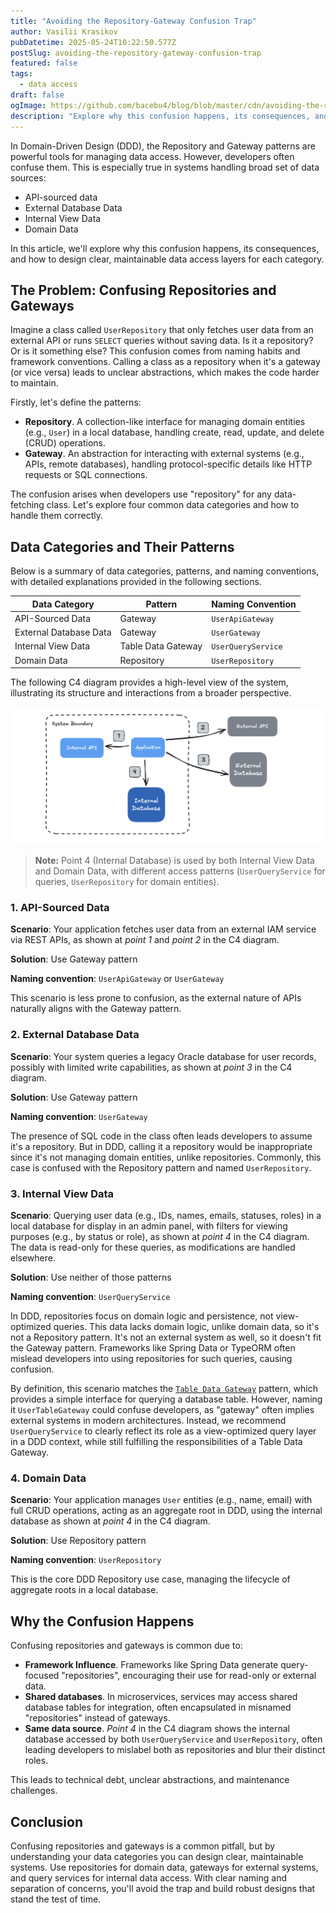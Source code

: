 ```yaml
---
title: "Avoiding the Repository-Gateway Confusion Trap"
author: Vasilii Krasikov
pubDatetime: 2025-05-24T10:22:50.577Z
postSlug: avoiding-the-repository-gateway-confusion-trap
featured: false
tags:
  - data access
draft: false
ogImage: https://github.com/bacebu4/blog/blob/master/cdn/avoiding-the-repository-gateway-confusion-trap?raw=true
description: "Explore why this confusion happens, its consequences, and how to design clear, maintainable data access layers for each category."
---
```


In Domain-Driven Design (DDD), the Repository and Gateway patterns are powerful tools for managing data access. However, developers often confuse them. This is especially true in systems handling broad set of data sources:

- API-sourced data
- External Database Data
- Internal View Data
- Domain Data

In this article, we'll explore why this confusion happens, its consequences, and how to design clear, maintainable data access layers for each category.

## The Problem: Confusing Repositories and Gateways

Imagine a class called `UserRepository` that only fetches user data from an external API or runs `SELECT` queries without saving data. Is it a repository? Or is it something else? This confusion comes from naming habits and framework conventions. Calling a class as a repository when it's a gateway (or vice versa) leads to unclear abstractions, which makes the code harder to maintain.

Firstly, let's define the patterns:

- **Repository**. A collection-like interface for managing domain entities (e.g., `User`) in a local database, handling create, read, update, and delete (CRUD) operations.
- **Gateway**. An abstraction for interacting with external systems (e.g., APIs, remote databases), handling protocol-specific details like HTTP requests or SQL connections.

The confusion arises when developers use "repository" for any data-fetching class. Let's explore four common data categories and how to handle them correctly.

## Data Categories and Their Patterns

Below is a summary of data categories, patterns, and naming conventions, with detailed explanations provided in the following sections.

| Data Category          | Pattern            | Naming Convention  |
| ---------------------- | ------------------ | ------------------ |
| API-Sourced Data       | Gateway            | `UserApiGateway`   |
| External Database Data | Gateway            | `UserGateway`      |
| Internal View Data     | Table Data Gateway | `UserQueryService` |
| Domain Data            | Repository         | `UserRepository`   |

The following C4 diagram provides a high-level view of the system, illustrating its structure and interactions from a broader perspective.

![C4 Context Diagram for Data Sources](https://github.com/bacebu4/blog/blob/master/cdn/avoiding-the-repository-gateway-confusion-trap-1.png?raw=true)

> **Note:** Point 4 (Internal Database) is used by both Internal View Data and Domain Data, with different access patterns (`UserQueryService` for queries, `UserRepository` for domain entities).

### 1. API-Sourced Data

**Scenario**: Your application fetches user data from an external IAM service via REST APIs, as shown at _point 1_ and _point 2_ in the C4 diagram.

**Solution**: Use Gateway pattern

**Naming convention**: `UserApiGateway` or `UserGateway`

This scenario is less prone to confusion, as the external nature of APIs naturally aligns with the Gateway pattern.

### 2. External Database Data

**Scenario**: Your system queries a legacy Oracle database for user records, possibly with limited write capabilities, as shown at _point 3_ in the C4 diagram.

**Solution**: Use Gateway pattern

**Naming convention**: `UserGateway`

The presence of SQL code in the class often leads developers to assume it's a repository. But in DDD, calling it a repository would be inappropriate since it's not managing domain entities, unlike repositories. Commonly, this case is confused with the Repository pattern and named `UserRepository`.

### 3. Internal View Data

**Scenario**: Querying user data (e.g., IDs, names, emails, statuses, roles) in a local database for display in an admin panel, with filters for viewing purposes (e.g., by status or role), as shown at _point 4_ in the C4 diagram. The data is read-only for these queries, as modifications are handled elsewhere.

**Solution**: Use neither of those patterns

**Naming convention**: `UserQueryService`

In DDD, repositories focus on domain logic and persistence, not view-optimized queries. This data lacks domain logic, unlike domain data, so it's not a Repository pattern. It's not an external system as well, so it doesn't fit the Gateway pattern. Frameworks like Spring Data or TypeORM often mislead developers into using repositories for such queries, causing confusion.

By definition, this scenario matches the [`Table Data Gateway`](/posts/data-source-architectural-patterns-categorized) pattern, which provides a simple interface for querying a database table. However, naming it `UserTableGateway` could confuse developers, as "gateway" often implies external systems in modern architectures. Instead, we recommend `UserQueryService` to clearly reflect its role as a view-optimized query layer in a DDD context, while still fulfilling the responsibilities of a Table Data Gateway.

### 4. Domain Data

**Scenario**: Your application manages `User` entities (e.g., name, email) with full CRUD operations, acting as an aggregate root in DDD, using the internal database as shown at _point 4_ in the C4 diagram.

**Solution**: Use Repository pattern

**Naming convention**: `UserRepository`

This is the core DDD Repository use case, managing the lifecycle of aggregate roots in a local database.

## Why the Confusion Happens

Confusing repositories and gateways is common due to:

- **Framework Influence**. Frameworks like Spring Data generate query-focused "repositories", encouraging their use for read-only or external data.
- **Shared databases**. In microservices, services may access shared database tables for integration, often encapsulated in misnamed "repositories" instead of gateways.
- **Same data source**. _Point 4_ in the C4 diagram shows the internal database accessed by both `UserQueryService` and `UserRepository`, often leading developers to mislabel both as repositories and blur their distinct roles.

This leads to technical debt, unclear abstractions, and maintenance challenges.

## Conclusion

Confusing repositories and gateways is a common pitfall, but by understanding your data categories you can design clear, maintainable systems. Use repositories for domain data, gateways for external systems, and query services for internal data access. With clear naming and separation of concerns, you'll avoid the trap and build robust designs that stand the test of time.

